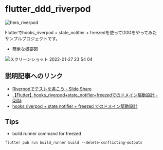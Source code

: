 # flutter_ddd_riverpod
![hero_riverpod](https://user-images.githubusercontent.com/69064290/151383600-e14ad2c4-a651-4363-a483-993f656a93ec.png)

  
Flutterでhooks_riverpod + state_notifier + freezedを使ってDDDをやってみたサンプルプロジェクトです。

- 簡単な概要図

![スクリーンショット 2022-01-27 23 54 04](https://user-images.githubusercontent.com/69064290/151383389-fca1857b-30a4-467d-b86c-be7c9fbeba33.png)

## 説明記事へのリンク
- [Riverpodでテストを書こう - Slide Share](https://www.slideshare.net/ShinnosukeTokuda/riverpod)
- [【Flutter】hooks_riverpod+state_notifier+freezedでのドメイン駆動設計 - Qiita](https://qiita.com/tokkun5552/items/5dcb79e5283a67c2b2fe)
- [hooks riverpod + state notifier + freezed でのドメイン駆動設計](https://www.slideshare.net/ShinnosukeTokuda/hooks-riverpod-state-notifier-freezed)

## Tips
- build runner command for freezed
```shell:
flutter pub run build_runner build --delete-conflicting-outputs
```